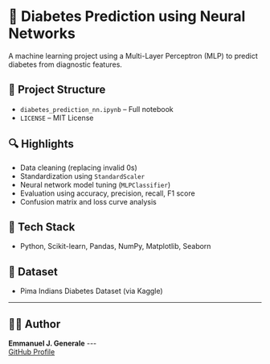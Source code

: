 # 🤖 Diabetes Prediction using Neural Networks

A machine learning project using a Multi-Layer Perceptron (MLP) to predict diabetes from diagnostic features.

## 📂 Project Structure
- `diabetes_prediction_nn.ipynb` – Full notebook
- `LICENSE` – MIT License

## 🔍 Highlights
- Data cleaning (replacing invalid 0s)
- Standardization using `StandardScaler`
- Neural network model tuning (`MLPClassifier`)
- Evaluation using accuracy, precision, recall, F1 score
- Confusion matrix and loss curve analysis

## 🔧 Tech Stack
- Python, Scikit-learn, Pandas, NumPy, Matplotlib, Seaborn

## 📄 Dataset
- Pima Indians Diabetes Dataset (via Kaggle)

---

## 👨‍💻 Author

**Emmanuel J. Generale**  ---  
[GitHub Profile](https://github.com/emmanuel-18)
